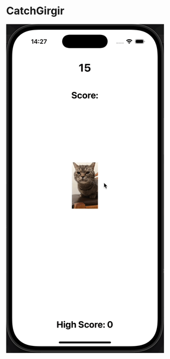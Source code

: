 # CatchGirgir

![Gameplay of CatchGırgır](https://github.com/batuhannaydin/CatchGirgir/blob/main/ezgif-2ad60285ae9acf.gif)
